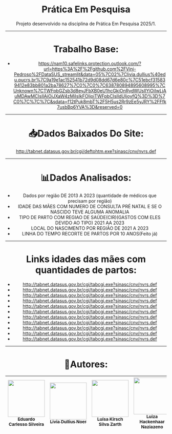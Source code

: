 <div align="center">

# Prática Em Pesquisa

Projeto desenvolvido na disciplina de Prática Em Pesquisa 2025/1.

---
# Trabalho Base:
- https://nam10.safelinks.protection.outlook.com/?url=https%3A%2F%2Fgithub.com%2FVini-Pedroso%2FDataSUS_streamlit&data=05%7C02%7Clivia.dullius%40edu.pucrs.br%7C9a19e1ac152541b72d9d08dd67d6e80c%7C51ebcf315839412e83bb801a2ba78627%7C0%7C0%7C638780894895608995%7CUnknown%7CTWFpbGZsb3d8eyJFbXB0eU1hcGkiOnRydWUsIlYiOiIwLjAuMDAwMCIsIlAiOiJXaW4zMiIsIkFOIjoiTWFpbCIsIldUIjoyfQ%3D%3D%7C0%7C%7C%7C&sdata=f12tPuk8mbT%2F5H5us2Rr9zEe5yJRY%2FFfk7usbBp6YVA%3D&reserved=0

---

# 📥Dados Baixados Do Site:
http://tabnet.datasus.gov.br/cgi/deftohtm.exe?sinasc/cnv/nvrs.def

---
# 📊Dados Analisados:
- Dados por região DE 2013 A 2023 (quantidade de médicos que precisam por região)
- IDADE DAS MÃES COM NUMERO DE CONSULTA PRÉ NATAL E SE O NASCIDO TEVE ALGUMA ANOMALIA
- TIPO DE PARTO COM REGIAO DE SAÚDE(CIR)(GASTOS COM ELES DEVIDO AO TIPO) 2021 AA 2023
- LOCAL DO NASCIMENTO POR REGIÃO DE 2021 A 2023
- LINHA DO TEMPO RECORTE DE PARTOS POR 10 ANOS(Feito já)
---
# Links idades das mães com quantidades de partos:
- http://tabnet.datasus.gov.br/cgi/tabcgi.exe?sinasc/cnv/nvrs.def
- http://tabnet.datasus.gov.br/cgi/tabcgi.exe?sinasc/cnv/nvrs.def
- http://tabnet.datasus.gov.br/cgi/tabcgi.exe?sinasc/cnv/nvrs.def
- http://tabnet.datasus.gov.br/cgi/tabcgi.exe?sinasc/cnv/nvrs.def
- http://tabnet.datasus.gov.br/cgi/tabcgi.exe?sinasc/cnv/nvrs.def 
- http://tabnet.datasus.gov.br/cgi/tabcgi.exe?sinasc/cnv/nvrs.def
- http://tabnet.datasus.gov.br/cgi/tabcgi.exe?sinasc/cnv/nvrs.def
- http://tabnet.datasus.gov.br/cgi/tabcgi.exe?sinasc/cnv/nvrs.def
- http://tabnet.datasus.gov.br/cgi/tabcgi.exe?sinasc/cnv/nvrs.def
- http://tabnet.datasus.gov.br/cgi/tabcgi.exe?sinasc/cnv/nvrs.def
- http://tabnet.datasus.gov.br/cgi/tabcgi.exe?sinasc/cnv/nvrs.def
  
---
# 👥Autores:
| [<img loading="lazy" src="https://avatars.githubusercontent.com/u/125413722?v=4" width="115"><br><sub>Eduardo Carlesso Silveira</sub>](https://github.com/EduardoCarlesso) | [<img loading="lazy" src="https://avatars.githubusercontent.com/u/180198942?v=4" width="115"><br><sub>Livia Dullius Noer</sub>](https://github.com/lividullius) | [<img loading="lazy" src="https://avatars.githubusercontent.com/u/177578538?v=4" width="115"><br><sub>Luísa Kirsch Silva Zarth</sub>](https://github.com/LuisaZarth) | [<img loading="lazy" src="https://avatars.githubusercontent.com/u/142232479?v=4" width="115"><br><sub>Luiza Hackenhaar Naziazeno</sub>](https://github.com/luizahackenhaarnaziazeno) |
| :----------------------------------------------------------------------------------------------------------------------------------: | :------------------------------------------------------------------------------------------------------------------------------------: | :---------------------------------------------------------------------------------------------------------------------------------------------: | :----------------------------------------------------------------------------------------------------------------------------------------------------------------------: |
